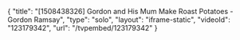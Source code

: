 {
    "title": "[1508438326] Gordon and His Mum Make Roast Potatoes - Gordon Ramsay",
    "type": "solo",
    "layout": "iframe-static",
    "videoId": "123179342",
    "url": "\/tvpembed\/123179342"
}